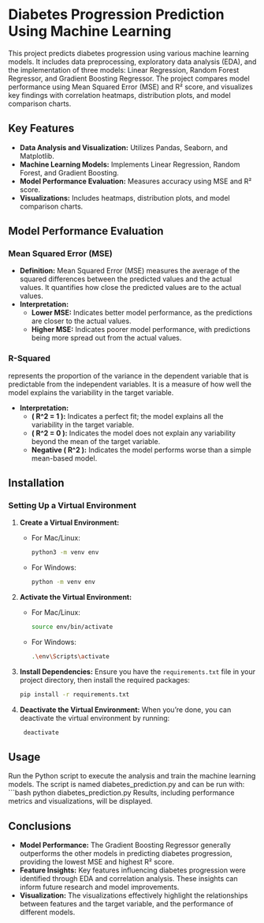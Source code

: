 # Diabetes Progression Prediction Using Machine Learning

This project predicts diabetes progression using various machine learning models. It includes data preprocessing, exploratory data analysis (EDA), and the implementation of three models: Linear Regression, Random Forest Regressor, and Gradient Boosting Regressor. The project compares model performance using Mean Squared Error (MSE) and R² score, and visualizes key findings with correlation heatmaps, distribution plots, and model comparison charts.

## Key Features
- **Data Analysis and Visualization:** Utilizes Pandas, Seaborn, and Matplotlib.
- **Machine Learning Models:** Implements Linear Regression, Random Forest, and Gradient Boosting.
- **Model Performance Evaluation:** Measures accuracy using MSE and R² score.
- **Visualizations:** Includes heatmaps, distribution plots, and model comparison charts.


## Model Performance Evaluation

### Mean Squared Error (MSE)

- **Definition:** Mean Squared Error (MSE) measures the average of the squared differences between the predicted values and the actual values. It quantifies how close the predicted values are to the actual values.
- **Interpretation:**
  - **Lower MSE:** Indicates better model performance, as the predictions are closer to the actual values.
  - **Higher MSE:** Indicates poorer model performance, with predictions being more spread out from the actual values.

### R-Squared
 represents the proportion of the variance in the dependent variable that is predictable from the independent variables. It is a measure of how well the model explains the variability in the target variable.

- **Interpretation:**
  - **\( R^2 = 1 \):** Indicates a perfect fit; the model explains all the variability in the target variable.
  - **\( R^2 = 0 \):** Indicates the model does not explain any variability beyond the mean of the target variable.
  - **Negative \( R^2 \):** Indicates the model performs worse than a simple mean-based model.


## Installation

### Setting Up a Virtual Environment

1. **Create a Virtual Environment:**
   - For Mac/Linux:
     ```bash
     python3 -m venv env
     ```
   - For Windows:
     ```bash
     python -m venv env
     ```

2. **Activate the Virtual Environment:**
   - For Mac/Linux:
     ```bash
     source env/bin/activate
     ```
   - For Windows:
     ```bash
     .\env\Scripts\activate
     ```

3. **Install Dependencies:**
   Ensure you have the `requirements.txt` file in your project directory, then install the required packages:
   ```bash
   pip install -r requirements.txt

4. **Deactivate the Virtual Environment:**
   When you’re done, you can deactivate the virtual environment by running:
   ```bash
    deactivate

## Usage
Run the Python script to execute the analysis and train the machine learning models. The script is named diabetes_prediction.py and can be run with:
    ```bash
    python diabetes_prediction.py
Results, including performance metrics and visualizations, will be displayed.


## Conclusions

- **Model Performance:** The Gradient Boosting Regressor generally outperforms the other models in predicting diabetes progression, providing the lowest MSE and highest R² score.
- **Feature Insights:** Key features influencing diabetes progression were identified through EDA and correlation analysis. These insights can inform future research and model improvements.
- **Visualization:** The visualizations effectively highlight the relationships between features and the target variable, and the performance of different models.
